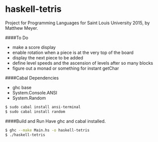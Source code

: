 haskell-tetris
=====
Project for Programming Languages for Saint Louis University 2015, by Matthew Meyer. 

####To Do
 - make a score display
 - enable rotation when a piece is at the very top of the board
 - display the next piece to be added
 - define level speeds and the ascension of levels after so many blocks
 - figure out a monad or something for instant getChar   

####Cabal Dependencies
- ghc base
- System.Console.ANSI 
- System.Random    
```sh
$ sudo cabal install ansi-terminal
$ sudo cabal install random
```


####Build and Run
Have ghc and cabal installed.   
```sh
$ ghc --make Main.hs -o haskell-tetris
$ ./haskell-tetris
```
